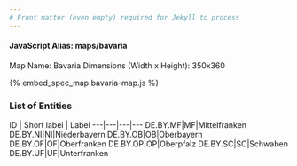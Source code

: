 ```yaml
---
# Front matter (even empty) required for Jekyll to process
---
```


#### JavaScript Alias: maps/bavaria

Map Name: Bavaria
Dimensions (Width x Height): 350x360



{% embed_spec_map bavaria-map.js %}

### List of Entities

ID | Short label | Label
---|---|---|---
DE.BY.MF|MF|Mittelfranken
DE.BY.NI|NI|Niederbayern
DE.BY.OB|OB|Oberbayern
DE.BY.OF|OF|Oberfranken
DE.BY.OP|OP|Oberpfalz
DE.BY.SC|SC|Schwaben
DE.BY.UF|UF|Unterfranken

